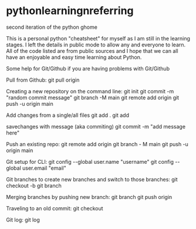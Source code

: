 # pythonlearningnreferring
second iteration of the python ghome

This is a personal python "cheatsheet" for myself as I am still in the learning stages. I left the details in public mode to allow any and everyone to learn.
All of the code listed are from public sources and I hope that we can all have an enjoyable and easy time learning about Python.





  Some help for Git/Github if you are having problems with Git/Github
  
  Pull from Github:
git pull origin <name>
  
  Creating a new repository on the command line:
git init
git commit -m "random commit message"
git branch -M main
git remote add origin <random git url>
git push -u origin main

  Add changes from a single/all files
git add .
git add <filename>
  
  savechanges with message (aka commiting)
git commit -m  "add message here"
  
  Push an existing repo:
git remote add origin <random git url>
git branch - M main
git push -u origin main
  
  Git setup for CLI:
git config --global user.name "username"
git config --global user.email "email"

  Git branches to create new branches and switch to those branches:
git checkout -b <name of new branch>
git branch

  Merging branches by pushing new branch:
git branch
git push origin <name of branch that you want to push>
  
  Traveling to an old commit:
git checkout <hash of an older commit which can be found in the logs>
  
  Git log:
git log
